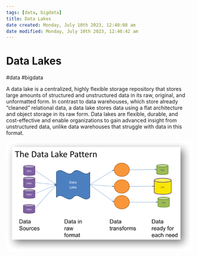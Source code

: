 ```yaml
---
tags: [data, bigdata]
title: Data Lakes
date created: Monday, July 10th 2023, 12:40:08 am
date modified: Monday, July 10th 2023, 12:40:42 am
---
```

# Data Lakes
#data #bigdata

A data lake is a centralized, highly flexible storage repository that stores large amounts of structured and unstructured data in its raw, original, and unformatted form. In contrast to data warehouses, which store already “cleaned” relational data, a data lake stores data using a flat architecture and object storage in its raw form. Data lakes are flexible, durable, and cost-effective and enable organizations to gain advanced insight from unstructured data, unlike data warehouses that struggle with data in this format.

![](Attachments/Pasted%20image%2020230324221000.png)